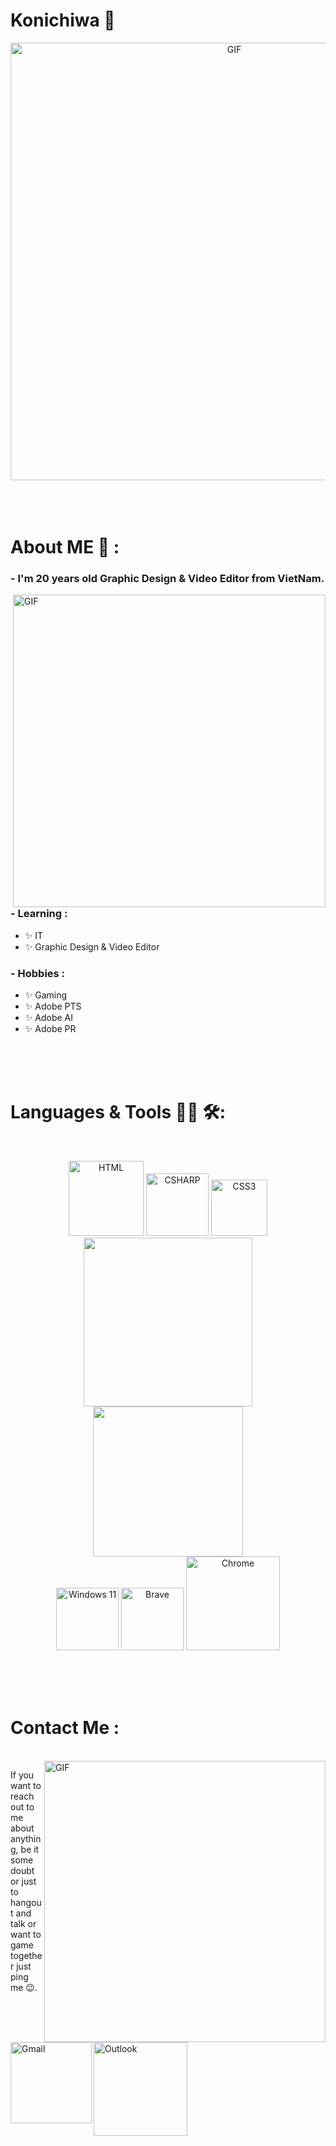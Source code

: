 # Konichiwa 👋

<div align="center">
<img hight="300" width="700" alt="GIF" align="center" src="https://github.com/Xx-Ashutosh-xX/Xx-Ashutosh-xX/blob/master/assets/208593.gif">
</div>

</br>
</br>
</br>


# About ME 💬 :

### - I'm 20 years old Graphic Design & Video Editor from VietNam.

<img hight="400" width="500" alt="GIF" align="right" src="https://camo.githubusercontent.com/5352b6b2b973a416adb9f788796e6e861e6ff286d2d83780df8ef7d90d4ca349/68747470733a2f2f6d656469612e67697068792e636f6d2f6d656469612f53576f536b4e36447854737a71494b4571762f67697068792e676966">

### - Learning :
- ✨ IT
- ✨ Graphic Design & Video Editor

### - Hobbies : 
- ✨ Gaming 
- ✨ Adobe PTS
- ✨ Adobe AI
- ✨ Adobe PR

</br>
</br>
</br>



# Languages & Tools 👨‍💻 🛠:
</br>

<p align="center">

<!-- For more icons please follow  https://github.com/MikeCodesDotNET/ColoredBadges -->
<img src="https://img.shields.io/badge/HTML5-E34F26?style=for-the-badge&logo=html5&logoColor=white" alt="HTML" width="120" hight="50">
<img src="https://img.shields.io/badge/C%23-239120?style=for-the-badge&logo=csharp&logoColor=white" alt="CSHARP"  width="100" hight="50">
<img src="https://img.shields.io/badge/CSS3-1572B6?style=for-the-badge&logo=css3&logoColor=white" alt="CSS3" width="90" hight="50">

</br>
<img src="https://img.shields.io/badge/Visual_Studio-5C2D91?style=for-the-badge&logo=visual%20studio&logoColor=white" width="270" hight="50">
<img src="https://img.shields.io/badge/Visual_Studio_Code-0078D4?style=for-the-badge&logo=visual%20studio%20code&logoColor=whitee" width="240" hight="50">
</br>
<img src="https://img.shields.io/badge/Windows_11-0078d4?style=for-the-badge&logo=windows-11&logoColor=white" alt="Windows 11" width="100" hight="50">
<img src="https://img.shields.io/badge/Brave-FF1B2D?style=for-the-badge&logo=Brave&logoColor=white" alt="Brave" width="100" hight="50">
<img src="https://img.shields.io/badge/Google_chrome-4285F4?style=for-the-badge&logo=Google-chrome&logoColor=white" alt="Chrome" width="150" hight="50">
</p>
</br>
</br>
</br>




# Contact Me :

<p>
 </br>


<img hight="320" width="450" align="right" alt="GIF" src="https://github.com/Xx-Ashutosh-xX/Xx-Ashutosh-xX/blob/master/assets/93195.gif">


If you want to reach out to me about anything, be it some doubt or just to hangout and talk or want to game together just ping me 😉.

<a href="vongocnhan1334@gmail.com">
 <img align="left" alt="Gmail" width="130" hight="100" src="https://github.com/Xx-Ashutosh-xX/Xx-Ashutosh-xX/blob/master/assets/icons/gmail.png" />
</a>
<a href="yu12201053@yersin.edu.vn">
  <img align="left" alt="Outlook" width="150" hight="100" src="https://img.shields.io/badge/Microsoft_Outlook-0078D4?style=for-the-badge&logo=microsoft-outlook&logoColor=white" />
</br>
</br>
</br>
</a>
 </p>
 

</br>
</br>
</br>
</br>
</br>
</br>
</br>
